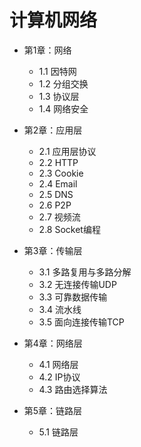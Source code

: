 # 计算机网络

- 第1章：网络
    - 1.1 因特网
    - 1.2 分组交换
    - 1.3 协议层
    - 1.4 网络安全

- 第2章：应用层
    - 2.1 应用层协议
    - 2.2 HTTP
    - 2.3 Cookie
    - 2.4 Email
    - 2.5 DNS
    - 2.6 P2P
    - 2.7 视频流
    - 2.8 Socket编程

- 第3章：传输层
    - 3.1 多路复用与多路分解
	- 3.2 无连接传输UDP
	- 3.3 可靠数据传输
	- 3.4 流水线
	- 3.5 面向连接传输TCP

- 第4章：网络层
    - 4.1 网络层
	- 4.2 IP协议
	- 4.3 路由选择算法

- 第5章：链路层
    - 5.1 链路层